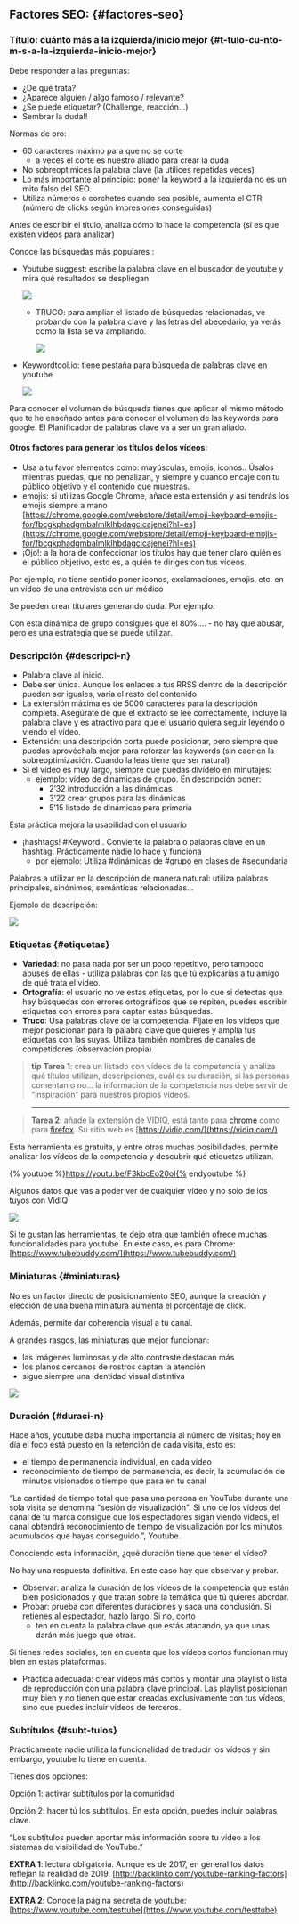 ## Factores SEO: {#factores-seo}

### Título: cuánto más a la izquierda/inicio mejor {#t-tulo-cu-nto-m-s-a-la-izquierda-inicio-mejor}

Debe responder a las preguntas:

* ¿De qué trata?
* ¿Aparece alguien / algo famoso / relevante?
* ¿Se puede etiquetar? (Challenge, reacción…)
* Sembrar la duda!!

Normas de oro:

* 60 caracteres máximo para que no se corte
  * a veces el corte es nuestro aliado para crear la duda
* No sobreoptimices la palabra clave (la utilices repetidas veces)
* Lo más importante al principio: poner la keyword a la izquierda no es un mito falso del SEO.
* Utiliza números o corchetes cuando sea posible, aumenta el CTR (número de clicks según impresiones conseguidas)

Antes de escribir el título, analiza cómo lo hace la competencia (si es que existen vídeos para analizar)

Conoce las búsquedas más populares :

* Youtube suggest:  escribe la palabra clave en el buscador de youtube y mira qué resultados se despliegan
  
  ![](/img/image8.png)

  * TRUCO:  para ampliar el listado de búsquedas relacionadas, ve probando con la palabra clave y las letras del abecedario, ya verás como la lista se va ampliando.

    ![](/img/image9.png)

* Keywordtool.io: tiene pestaña para búsqueda de palabras clave en youtube

  ![](/img/image10.png)

Para conocer el volumen de búsqueda tienes que aplicar el mismo método que te he enseñado antes para conocer el volumen de las keywords para google. El Planificador de palabras clave va a ser un gran aliado.

#### Otros factores para generar los títulos de los vídeos:

* Usa a tu favor elementos como: mayúsculas, emojis, iconos.. Úsalos mientras puedas, que no penalizan, y siempre y cuando encaje con tu público objetivo y el contenido que muestras.
* emojis: si utilizas Google Chrome, añade esta extensión y así tendrás los emojis siempre a mano  [https://chrome.google.com/webstore/detail/emoji-keyboard-emojis-for/fbcgkphadgmbalmlklhbdagcicajenei?hl=es](https://chrome.google.com/webstore/detail/emoji-keyboard-emojis-for/fbcgkphadgmbalmlklhbdagcicajenei?hl=es)
* ¡Ojo!: a la hora de confeccionar los títulos hay que tener claro quién es el público objetivo, esto es, a quién te diriges con tus vídeos.

Por ejemplo, no tiene sentido poner iconos, exclamaciones, emojis, etc. en un vídeo de una entrevista con un médico

Se pueden crear titulares generando duda. Por ejemplo:

Con esta dinámica de grupo consigues que el 80%.… - no hay que abusar, pero es una estrategia que se puede utilizar.

### Descripción {#descripci-n}

* Palabra clave al inicio.
* Debe ser única. Aunque los enlaces a tus RRSS dentro de la descripción pueden ser iguales, varía el resto del contenido
* La extensión máxima es de 5000 caracteres para la descripción completa. Asegúrate de que el extracto se lee correctamente, incluye la palabra clave y es atractivo para que el usuario quiera seguir leyendo o viendo el vídeo.  
* Extensión: una descripción corta puede posicionar, pero siempre que puedas aprovéchala mejor para reforzar las keywords (sin caer en la sobreoptimización. Cuando la leas tiene que ser natural)
* Si el vídeo es muy largo, siempre que puedas divídelo en minutajes:
  * ejemplo: vídeo de dinámicas de grupo. En descripción poner:
    * 2’32  introducción a las dinámicas
    * 3’22 crear grupos para las dinámicas
    * 5’15 listado de dinámicas para primaria

Esta práctica mejora la usabilidad con el usuario
* ¡hashtags! #Keyword . Convierte la palabra o palabras clave en un hashtag. Prácticamente nadie lo hace y funciona
    * por ejemplo:  Utiliza  #dinámicas de #grupo en clases de  #secundaria

Palabras a utilizar en la descripción de manera natural:  utiliza palabras principales, sinónimos, semánticas relacionadas…

Ejemplo de descripción:

![](/img/image21.png)

### Etiquetas {#etiquetas}

* **Variedad**: no pasa nada por ser un poco repetitivo, pero tampoco abuses de ellas - utiliza palabras con las que tú explicarías a tu amigo de qué trata el video.
* **Ortografía**: el usuario no ve estas etiquetas, por lo que si detectas que hay búsquedas con errores ortográficos que se repiten, puedes escribir etiquetas con errores para captar estas búsquedas.
* **Truco**: Usa palabras clave de la competencia. Fíjate en los videos que mejor posicionan para la palabra clave que quieres y amplía tus etiquetas con las suyas. Utiliza también nombres de canales de competidores (observación propia)


>**tip**
>**Tarea 1**:  crea un listado con vídeos de la competencia y analiza qué títulos utilizan, descripciones, cuál es su duración, si las personas comentan o no… la información de la competencia nos debe servir de “inspiración” para nuestros propios vídeos.

>---

>**Tarea 2**: añade la extensión de VIDIQ, está tanto para [chrome](https://chrome.google.com/webstore/detail/vidiq-vision-for-youtube/pachckjkecffpdphbpmfolblodfkgbhl?hl=es) como para [firefox](https://addons.mozilla.org/es/firefox/addon/tags-for-youtubetm/). Su sitio web es [https://vidiq.com/](https://vidiq.com/)

Esta herramienta es gratuita, y entre otras muchas posibilidades, permite analizar los vídeos de la competencia y descubrir qué etiquetas utilizan.

{% youtube %}https://youtu.be/F3kbcEo20oI{% endyoutube %}

Algunos datos que vas a poder ver de cualquier vídeo y no solo de los tuyos con VidIQ

![](/img/image22.png)

Si te gustan las herramientas, te dejo otra que también ofrece muchas funcionalidades para youtube. En este caso, es para Chrome:  [https://www.tubebuddy.com/](https://www.tubebuddy.com/)

### Miniaturas {#miniaturas}

No es un factor directo de posicionamiento SEO, aunque la creación y elección de una buena miniatura aumenta el porcentaje de click.

Además, permite dar coherencia visual a tu canal.

A grandes rasgos, las miniaturas que mejor funcionan:

* las imágenes luminosas y de alto contraste destacan más
* los planos cercanos de rostros captan la atención
* sigue siempre una identidad visual distintiva

![](/img/image23.png)

### Duración {#duraci-n}

Hace años, youtube daba mucha importancia al número de visitas; hoy en día el foco está puesto en la retención de cada visita, esto es:

* el tiempo de permanencia individual, en cada vídeo
* reconocimiento de tiempo de permanencia, es decir, la acumulación de minutos visionados o tiempo que pasa en tu canal

“La cantidad de tiempo total que pasa una persona en YouTube durante una sola visita se denomina &quot;sesión de visualización&quot;. Si uno de los vídeos del canal de tu marca consigue que los espectadores sigan viendo vídeos, el canal obtendrá reconocimiento de tiempo de visualización por los minutos acumulados que hayas conseguido.”, Youtube.

Conociendo esta información, ¿qué duración tiene que tener el vídeo?

No hay una respuesta definitiva.  En este caso hay que observar y probar.

* Observar: analiza la duración de los vídeos de la competencia que están bien posicionados y que tratan sobre la temática que tú quieres abordar.
* Probar: prueba con diferentes duraciones y saca una conclusión. Si retienes al espectador, hazlo largo. Si no, corto
  * ten en cuenta la palabra clave que estás atacando, ya que unas darán más juego que otras.

Si tienes redes sociales, ten en cuenta que los vídeos cortos funcionan muy bien en estas plataformas.

* Práctica adecuada: crear vídeos más cortos y montar una playlist o lista de reproducción con una palabra clave principal. Las playlist posicionan muy bien y no tienen que estar creadas exclusivamente con tus vídeos, sino que puedes incluir vídeos de terceros.

### Subtítulos {#subt-tulos}

Prácticamente nadie utiliza la funcionalidad de traducir los vídeos y sin embargo, youtube lo tiene en cuenta.

Tienes dos opciones:

Opción 1: activar subtítulos por la comunidad

Opción 2: hacer tú los subtítulos. En esta opción, puedes incluir palabras clave.

“Los subtítulos pueden aportar más información sobre tu vídeo a los sistemas de visibilidad de YouTube.”

**EXTRA 1**:  lectura obligatoria. Aunque es de 2017, en general los datos reflejan la realidad de 2019\.    [http://backlinko.com/youtube-ranking-factors](http://backlinko.com/youtube-ranking-factors)

**EXTRA 2**: Conoce la página secreta de youtube: [https://www.youtube.com/testtube](https://www.youtube.com/testtube)
